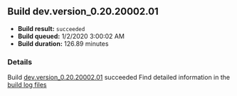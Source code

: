 ## Build dev.version_0.20.20002.01
- **Build result:** `succeeded`
- **Build queued:** 1/2/2020 3:00:02 AM
- **Build duration:** 126.89 minutes
### Details
Build [dev.version_0.20.20002.01](https://winappstudio.visualstudio.com/web/build.aspx?pcguid=a4ef43be-68ce-4195-a619-079b4d9834c2&builduri=vstfs%3a%2f%2f%2fBuild%2fBuild%2f32464) succeeded
Find detailed information in the [build log files]()
